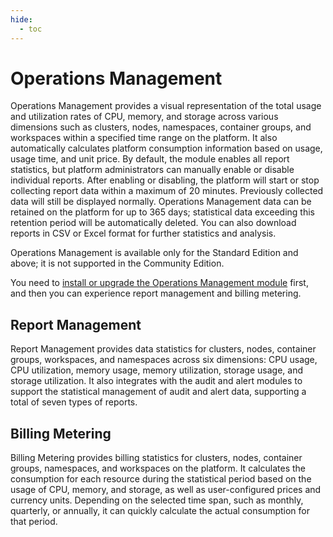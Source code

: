 ```yaml
---
hide:
  - toc
---
```


# Operations Management

Operations Management provides a visual representation of the total usage and utilization rates of CPU, memory, and storage across various dimensions such as clusters, nodes, namespaces, container groups, and workspaces within a specified time range on the platform. It also automatically calculates platform consumption information based on usage, usage time, and unit price. By default, the module enables all report statistics, but platform administrators can manually enable or disable individual reports. After enabling or disabling, the platform will start or stop collecting report data within a maximum of 20 minutes. Previously collected data will still be displayed normally. Operations Management data can be retained on the platform for up to 365 days; statistical data exceeding this retention period will be automatically deleted. You can also download reports in CSV or Excel format for further statistics and analysis.

Operations Management is available only for the Standard Edition and above; it is not supported in the Community Edition.

You need to [install or upgrade the Operations Management module](./gmagpie-offline-install.md) first, and then you can experience report management and billing metering.

## Report Management

Report Management provides data statistics for clusters, nodes, container groups, workspaces, and namespaces across six dimensions: CPU usage, CPU utilization, memory usage, memory utilization, storage usage, and storage utilization. It also integrates with the audit and alert modules to support the statistical management of audit and alert data, supporting a total of seven types of reports.

## Billing Metering

Billing Metering provides billing statistics for clusters, nodes, container groups, namespaces, and workspaces on the platform. It calculates the consumption for each resource during the statistical period based on the usage of CPU, memory, and storage, as well as user-configured prices and currency units. Depending on the selected time span, such as monthly, quarterly, or annually, it can quickly calculate the actual consumption for that period.
